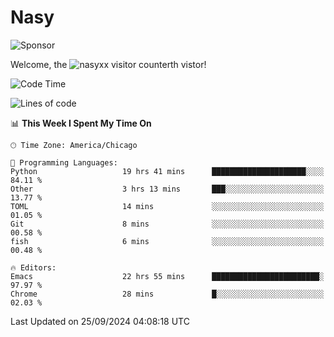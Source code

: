 # Nasy

<!--
<p align="center">
<img height="200" src="https://github-readme-stats.vercel.app/api?username=nasyxx&count_private=true&show_icons=true&theme=dracula&include_all_commits=true"/>
<img height="200" src="https://github-readme-stats.vercel.app/api/top-langs/?username=nasyxx&theme=dracula&hide=html,jupyter+notebook&count_private=true&show_icons=true"/>
</p>

  
----------------
-->

![Sponsor](https://img.shields.io/static/v1.svg?label=Sponsor&message=%E2%9D%A4&logo=GitHub&style=flat&color=pink)
 
Welcome, the ![nasyxx visitor counter](https://count.getloli.com/get/@nasyxx?theme=rule34)th vistor!
 
<!--START_SECTION:waka-->
![Code Time](http://img.shields.io/badge/Code%20Time-4%2C662%20hrs%2049%20mins-blue)

![Lines of code](https://img.shields.io/badge/From%20Hello%20World%20I%27ve%20Written-0%20lines%20of%20code-blue)

📊 **This Week I Spent My Time On** 

```text
🕑︎ Time Zone: America/Chicago

💬 Programming Languages: 
Python                   19 hrs 41 mins      █████████████████████░░░░   84.11 % 
Other                    3 hrs 13 mins       ███░░░░░░░░░░░░░░░░░░░░░░   13.77 % 
TOML                     14 mins             ░░░░░░░░░░░░░░░░░░░░░░░░░   01.05 % 
Git                      8 mins              ░░░░░░░░░░░░░░░░░░░░░░░░░   00.58 % 
fish                     6 mins              ░░░░░░░░░░░░░░░░░░░░░░░░░   00.48 % 

🔥 Editors: 
Emacs                    22 hrs 55 mins      ████████████████████████░   97.97 % 
Chrome                   28 mins             █░░░░░░░░░░░░░░░░░░░░░░░░   02.03 % 
```


 Last Updated on 25/09/2024 04:08:18 UTC
<!--END_SECTION:waka-->

<!-- ![visitors](https://visitor-badge.laobi.icu/badge?page_id=nasyxx.nasyxx) -->

